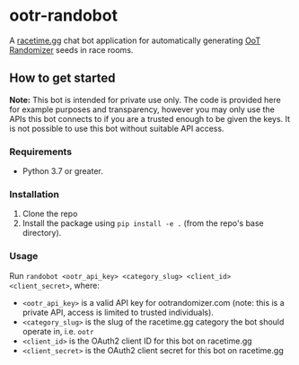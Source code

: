 # ootr-randobot

A [racetime.gg](https://racetime.gg) chat bot application for automatically 
generating [OoT Randomizer](https://ootrandomizer.com/) seeds in race rooms.

## How to get started

**Note:** This bot is intended for private use only. The code is provided here
for example purposes and transparency, however you may only use the APIs this
bot connects to if you are a trusted enough to be given the keys. It is not
possible to use this bot without suitable API access.

### Requirements

* Python 3.7 or greater.

### Installation

1. Clone the repo
1. Install the package using `pip install -e .` (from the repo's base
   directory).
   
### Usage

Run `randobot <ootr_api_key> <category_slug> <client_id> <client_secret>`,
where:

* `<ootr_api_key>` is a valid API key for ootrandomizer.com (note: this is
  a private API, access is limited to trusted individuals).
* `<category_slug>` is the slug of the racetime.gg category the bot should
  operate in, i.e. `ootr`
* `<client_id>` is the OAuth2 client ID for this bot on racetime.gg
* `<client_secret>` is the OAuth2 client secret for this bot on racetime.gg
